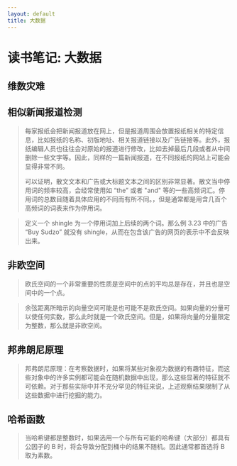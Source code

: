 ```yaml
---
layout: default
title: 大数据
---
```


# 读书笔记: 大数据


## 维数灾难


 


## 相似新闻报道检测

> 每家报纸会把新闻报道放在网上，但是报道周围会放置报纸相关的特定信息，比如报纸的名称、初版地址、相关报道链接以及广告链接等。此外，报纸编辑人员也往往会对原始的报道进行修改，比如去掉最后几段或者从中间删除一些文字等。因此，同样的一篇新闻报道，在不同报纸的网站上可能会显得非常不同。
>
> 可以证明，散文文本和广告或大标题文本之间的区别非常显著。散文当中停用词的频率较高，会经常使用如 “the” 或者 "and" 等的一些高频词汇。停用词的总数目随着具体应用的不同而有所不同。，但是通常都是用含几百个高频词的词表来作为停用词。
>



> 定义一个 shingle 为一个停用词加上后续的两个词。那么例 3.23 中的广告 “Buy Sudzo” 就没有 shingle，从而在包含该广告的网页的表示中不会反映出来。
>

## 非欧空间

> 欧氏空间的一个非常重要的性质是空间中的点的平均总是存在，并且也是空间中的一个点。
>



> 余弦距离所暗示的向量空间可能是也可能不是欧氏空间。如果向量的分量可以使任何实数，那么此时就是一个欧氏空间。但是，如果将向量的分量限定为整数，那么就是非欧空间。
>

## 邦弗朗尼原理

> 邦弗朗尼原理：在考察数据时，如果将某些对象视为数据的有趣特征，而这些对象中的许多实例都可能会在随机数据中出现，那么这些显著的特征就不可依赖。对于那些实际中并不充分罕见的特征来说，上述观察结果限制了从这些数据中进行挖掘的能力。
>

## 哈希函数

> 当哈希键都是整数时，如果选用一个与所有可能的哈希键（大部分）都具有公因子的 B 时，将会导致分配到桶中的结果不随机。因此通常都首选将 B 取为素数。
>

